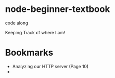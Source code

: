 # node-beginner-textbook
code along

Keeping Track of where I am!
# Bookmarks
* Analyzing our HTTP server (Page 10)
* 